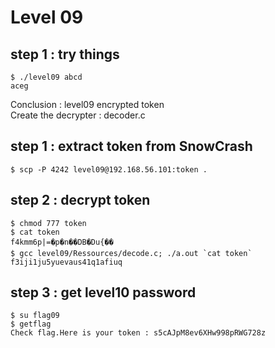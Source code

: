 # Level 09

## step 1 : try things
```
$ ./level09 abcd
aceg
```
Conclusion : level09 encrypted token\
Create the decrypter : decoder.c

## step 1 : extract token from SnowCrash
```
$ scp -P 4242 level09@192.168.56.101:token .
```

## step 2 : decrypt token
```
$ chmod 777 token
$ cat token
f4kmm6p|=�p�n��DB�Du{��
$ gcc level09/Ressources/decode.c; ./a.out `cat token`
f3iji1ju5yuevaus41q1afiuq
```

## step 3 : get level10 password
```
$ su flag09
$ getflag
Check flag.Here is your token : s5cAJpM8ev6XHw998pRWG728z
```
